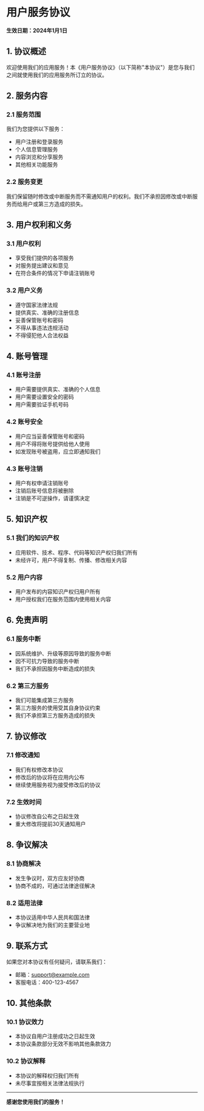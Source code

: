# 用户服务协议

**生效日期：2024年1月1日**

## 1. 协议概述

欢迎使用我们的应用服务！本《用户服务协议》（以下简称"本协议"）是您与我们之间就使用我们的应用服务所订立的协议。

## 2. 服务内容

### 2.1 服务范围
我们为您提供以下服务：
- 用户注册和登录服务
- 个人信息管理服务
- 内容浏览和分享服务
- 其他相关功能服务

### 2.2 服务变更
我们保留随时修改或中断服务而不需通知用户的权利。我们不承担因修改或中断服务而给用户或第三方造成的损失。

## 3. 用户权利和义务

### 3.1 用户权利
- 享受我们提供的各项服务
- 对服务提出建议和意见
- 在符合条件的情况下申请注销账号

### 3.2 用户义务
- 遵守国家法律法规
- 提供真实、准确的注册信息
- 妥善保管账号和密码
- 不得从事违法违规活动
- 不得侵犯他人合法权益

## 4. 账号管理

### 4.1 账号注册
- 用户需要提供真实、准确的个人信息
- 用户需要设置安全的密码
- 用户需要验证手机号码

### 4.2 账号安全
- 用户应当妥善保管账号和密码
- 用户不得将账号提供给他人使用
- 如发现账号被盗用，应立即通知我们

### 4.3 账号注销
- 用户有权申请注销账号
- 注销后账号信息将被删除
- 注销是不可逆操作，请谨慎决定

## 5. 知识产权

### 5.1 我们的知识产权
- 应用软件、技术、程序、代码等知识产权归我们所有
- 未经许可，用户不得复制、传播、修改相关内容

### 5.2 用户内容
- 用户发布的内容知识产权归用户所有
- 用户授权我们在服务范围内使用相关内容

## 6. 免责声明

### 6.1 服务中断
- 因系统维护、升级等原因导致的服务中断
- 因不可抗力导致的服务中断
- 我们不承担因服务中断造成的损失

### 6.2 第三方服务
- 我们可能集成第三方服务
- 第三方服务的使用受其自身协议约束
- 我们不承担第三方服务造成的损失

## 7. 协议修改

### 7.1 修改通知
- 我们有权修改本协议
- 修改后的协议将在应用内公布
- 继续使用服务视为接受修改后的协议

### 7.2 生效时间
- 协议修改自公布之日起生效
- 重大修改将提前30天通知用户

## 8. 争议解决

### 8.1 协商解决
- 发生争议时，双方应友好协商
- 协商不成的，可通过法律途径解决

### 8.2 适用法律
- 本协议适用中华人民共和国法律
- 争议解决地为我们的主要营业地

## 9. 联系方式

如果您对本协议有任何疑问，请联系我们：
- 邮箱：support@example.com
- 客服电话：400-123-4567

## 10. 其他条款

### 10.1 协议效力
- 本协议自用户注册成功之日起生效
- 本协议条款部分无效不影响其他条款效力

### 10.2 协议解释
- 本协议的解释权归我们所有
- 未尽事宜按相关法律法规执行

---

**感谢您使用我们的服务！** 